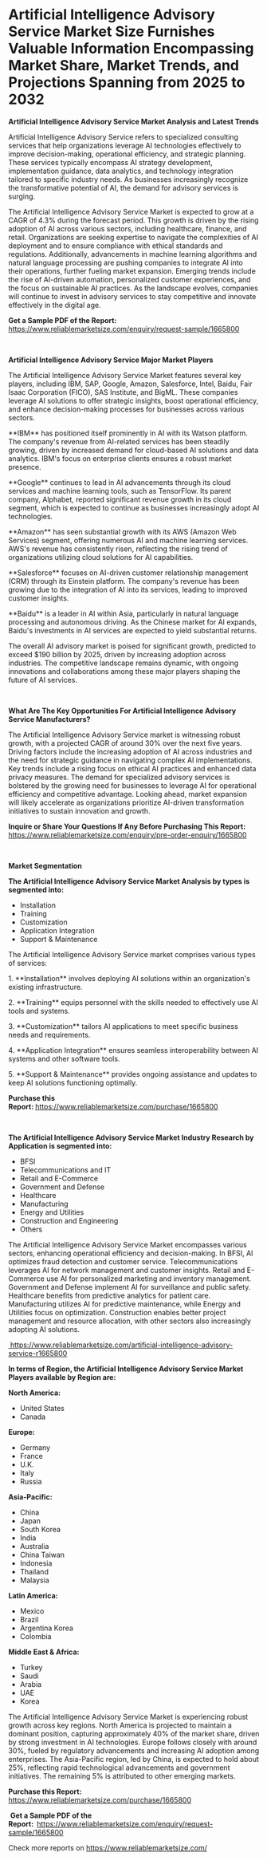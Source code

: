 <p><h1>Artificial Intelligence Advisory Service Market Size Furnishes Valuable Information Encompassing Market Share, Market Trends, and Projections Spanning from 2025 to 2032</h1></p><p><strong>Artificial Intelligence Advisory Service Market Analysis and Latest Trends</strong></p>
<p><p>Artificial Intelligence Advisory Service refers to specialized consulting services that help organizations leverage AI technologies effectively to improve decision-making, operational efficiency, and strategic planning. These services typically encompass AI strategy development, implementation guidance, data analytics, and technology integration tailored to specific industry needs. As businesses increasingly recognize the transformative potential of AI, the demand for advisory services is surging.</p><p>The Artificial Intelligence Advisory Service Market is expected to grow at a CAGR of 4.3% during the forecast period. This growth is driven by the rising adoption of AI across various sectors, including healthcare, finance, and retail. Organizations are seeking expertise to navigate the complexities of AI deployment and to ensure compliance with ethical standards and regulations. Additionally, advancements in machine learning algorithms and natural language processing are pushing companies to integrate AI into their operations, further fueling market expansion. Emerging trends include the rise of AI-driven automation, personalized customer experiences, and the focus on sustainable AI practices. As the landscape evolves, companies will continue to invest in advisory services to stay competitive and innovate effectively in the digital age.</p></p>
<p><strong>Get a Sample PDF of the Report:&nbsp;</strong> <a href="https://www.reliablemarketsize.com/enquiry/request-sample/1665800?utm_campaign=1197&utm_medium=2&utm_source=Github&utm_content=ia&utm_term=11032025&utm_id=artificial-intelligence-advisory-service">https://www.reliablemarketsize.com/enquiry/request-sample/1665800</a></p>
<p>&nbsp;</p>
<p><strong>Artificial Intelligence Advisory Service Major Market Players</strong></p>
<p><p>The Artificial Intelligence Advisory Service Market features several key players, including IBM, SAP, Google, Amazon, Salesforce, Intel, Baidu, Fair Isaac Corporation (FICO), SAS Institute, and BigML. These companies leverage AI solutions to offer strategic insights, boost operational efficiency, and enhance decision-making processes for businesses across various sectors.</p><p>**IBM** has positioned itself prominently in AI with its Watson platform. The company's revenue from AI-related services has been steadily growing, driven by increased demand for cloud-based AI solutions and data analytics. IBM's focus on enterprise clients ensures a robust market presence. </p><p>**Google** continues to lead in AI advancements through its cloud services and machine learning tools, such as TensorFlow. Its parent company, Alphabet, reported significant revenue growth in its cloud segment, which is expected to continue as businesses increasingly adopt AI technologies.</p><p>**Amazon** has seen substantial growth with its AWS (Amazon Web Services) segment, offering numerous AI and machine learning services. AWS's revenue has consistently risen, reflecting the rising trend of organizations utilizing cloud solutions for AI capabilities.</p><p>**Salesforce** focuses on AI-driven customer relationship management (CRM) through its Einstein platform. The company's revenue has been growing due to the integration of AI into its services, leading to improved customer insights.</p><p>**Baidu** is a leader in AI within Asia, particularly in natural language processing and autonomous driving. As the Chinese market for AI expands, Baidu's investments in AI services are expected to yield substantial returns.</p><p>The overall AI advisory market is poised for significant growth, predicted to exceed $190 billion by 2025, driven by increasing adoption across industries. The competitive landscape remains dynamic, with ongoing innovations and collaborations among these major players shaping the future of AI services.</p></p>
<p>&nbsp;</p>
<p><strong>What Are The Key Opportunities For Artificial Intelligence Advisory Service Manufacturers?</strong></p>
<p><p>The Artificial Intelligence Advisory Service market is witnessing robust growth, with a projected CAGR of around 30% over the next five years. Driving factors include the increasing adoption of AI across industries and the need for strategic guidance in navigating complex AI implementations. Key trends include a rising focus on ethical AI practices and enhanced data privacy measures. The demand for specialized advisory services is bolstered by the growing need for businesses to leverage AI for operational efficiency and competitive advantage. Looking ahead, market expansion will likely accelerate as organizations prioritize AI-driven transformation initiatives to sustain innovation and growth.</p></p>
<p><strong>Inquire or Share Your Questions If Any Before Purchasing This Report:</strong> <a href="https://www.reliablemarketsize.com/enquiry/pre-order-enquiry/1665800?utm_campaign=1197&utm_medium=2&utm_source=Github&utm_content=ia&utm_term=11032025&utm_id=artificial-intelligence-advisory-service">https://www.reliablemarketsize.com/enquiry/pre-order-enquiry/1665800</a></p>
<p>&nbsp;</p>
<p><strong>Market Segmentation</strong></p>
<p><strong>The Artificial Intelligence Advisory Service Market Analysis by types is segmented into:</strong></p>
<p><ul><li>Installation</li><li>Training</li><li>Customization</li><li>Application Integration</li><li>Support & Maintenance</li></ul></p>
<p><p>The Artificial Intelligence Advisory Service market comprises various types of services: </p><p>1. **Installation** involves deploying AI solutions within an organization's existing infrastructure.</p><p>  </p><p>2. **Training** equips personnel with the skills needed to effectively use AI tools and systems.</p><p>  </p><p>3. **Customization** tailors AI applications to meet specific business needs and requirements.</p><p>  </p><p>4. **Application Integration** ensures seamless interoperability between AI systems and other software tools.</p><p>5. **Support & Maintenance** provides ongoing assistance and updates to keep AI solutions functioning optimally.</p></p>
<p><strong>Purchase this Report:&nbsp;</strong><a href="https://www.reliablemarketsize.com/purchase/1665800?utm_campaign=1197&utm_medium=2&utm_source=Github&utm_content=ia&utm_term=11032025&utm_id=artificial-intelligence-advisory-service">https://www.reliablemarketsize.com/purchase/1665800</a></p>
<p>&nbsp;</p>
<p><strong>The Artificial Intelligence Advisory Service Market Industry Research by Application is segmented into:</strong></p>
<p><ul><li>BFSI</li><li>Telecommunications and IT</li><li>Retail and E-Commerce</li><li>Government and Defense</li><li>Healthcare</li><li>Manufacturing</li><li>Energy and Utilities</li><li>Construction and Engineering</li><li>Others</li></ul></p>
<p><p>The Artificial Intelligence Advisory Service Market encompasses various sectors, enhancing operational efficiency and decision-making. In BFSI, AI optimizes fraud detection and customer service. Telecommunications leverages AI for network management and customer insights. Retail and E-Commerce use AI for personalized marketing and inventory management. Government and Defense implement AI for surveillance and public safety. Healthcare benefits from predictive analytics for patient care. Manufacturing utilizes AI for predictive maintenance, while Energy and Utilities focus on optimization. Construction enables better project management and resource allocation, with other sectors also increasingly adopting AI solutions.</p></p>
<p><a href="https://www.reliablemarketsize.com/artificial-intelligence-advisory-service-r1665800?utm_campaign=1197&utm_medium=2&utm_source=Github&utm_content=ia&utm_term=11032025&utm_id=artificial-intelligence-advisory-service">&nbsp;https://www.reliablemarketsize.com/artificial-intelligence-advisory-service-r1665800</a></p>
<p><strong>In terms of Region, the Artificial Intelligence Advisory Service Market Players available by Region are:</strong></p>
<p>
    <p> <strong> North America: </strong>
        <ul>
            <li>United States</li>
            <li>Canada</li>
        </ul>
        </p> 
    <p> <strong> Europe: </strong>
        <ul>
            <li>Germany</li>
            <li>France</li>
            <li>U.K.</li>
            <li>Italy</li>
            <li>Russia</li>
        </ul>
        </p> 
    <p> <strong> Asia-Pacific: </strong>
        <ul>
            <li>China</li>
            <li>Japan</li>
            <li>South Korea</li>
            <li>India</li>
            <li>Australia</li>
            <li>China Taiwan</li>
            <li>Indonesia</li>
            <li>Thailand</li>
            <li>Malaysia</li>
        </ul>
        </p> 
    <p> <strong> Latin America: </strong>
        <ul>
            <li>Mexico</li>
            <li>Brazil</li>
            <li>Argentina Korea</li>
            <li>Colombia</li>
        </ul>
        </p> 
    <p> <strong> Middle East & Africa: </strong>
        <ul>
            <li>Turkey</li>
            <li>Saudi</li>
            <li>Arabia</li>
            <li>UAE</li>
            <li>Korea</li>
        </ul>
    </p>
    </p>
<p><p>The Artificial Intelligence Advisory Service Market is experiencing robust growth across key regions. North America is projected to maintain a dominant position, capturing approximately 40% of the market share, driven by strong investment in AI technologies. Europe follows closely with around 30%, fueled by regulatory advancements and increasing AI adoption among enterprises. The Asia-Pacific region, led by China, is expected to hold about 25%, reflecting rapid technological advancements and government initiatives. The remaining 5% is attributed to other emerging markets.</p></p>
<p><strong>Purchase this Report: </strong><a href="https://www.reliablemarketsize.com/purchase/1665800?utm_campaign=1197&utm_medium=2&utm_source=Github&utm_content=ia&utm_term=11032025&utm_id=artificial-intelligence-advisory-service">https://www.reliablemarketsize.com/purchase/1665800</a></p>
<p>&nbsp;<strong>Get a Sample PDF of the Report:&nbsp;&nbsp;</strong><a href="https://www.reliablemarketsize.com/enquiry/request-sample/1665800?utm_campaign=1197&utm_medium=2&utm_source=Github&utm_content=ia&utm_term=11032025&utm_id=artificial-intelligence-advisory-service">https://www.reliablemarketsize.com/enquiry/request-sample/1665800</a></p>
<p><strong></strong></p>
<p>Check more reports on <a href="https://www.reliablemarketsize.com/?utm_campaign=1197&utm_medium=2&utm_source=Github&utm_content=ia&utm_term=11032025&utm_id=artificial-intelligence-advisory-service">https://www.reliablemarketsize.com/</a></p>